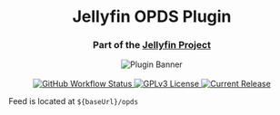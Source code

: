 <h1 align="center">Jellyfin OPDS Plugin</h1>
<h3 align="center">Part of the <a href="https://jellyfin.media">Jellyfin Project</a></h3>

<p align="center">
<img alt="Plugin Banner" src="https://raw.githubusercontent.com/jellyfin/jellyfin-ux/master/plugins/SVG/jellyfin-plugin-opds.svg?sanitize=true"/>
<br/>
<br/>
<a href="https://github.com/jellyfin/jellyfin-plugin-opds/actions?query=workflow%3A%22Test+Build+Plugin%22">
<img alt="GitHub Workflow Status" src="https://img.shields.io/github/workflow/status/jellyfin/jellyfin-plugin-opds/Test%20Build%20Plugin.svg">
</a>
<a href="https://github.com/jellyfin/jellyfin-plugin-opds">
<img alt="GPLv3 License" src="https://img.shields.io/github/license/jellyfin/jellyfin-plugin-opds.svg"/>
</a>
<a href="https://github.com/jellyfin/jellyfin-plugin-opds/releases">
<img alt="Current Release" src="https://img.shields.io/github/release/jellyfin/jellyfin-plugin-opds.svg"/>
</a>
</p>

Feed is located at `${baseUrl}/opds`
